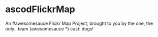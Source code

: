 ascodFlickrMap
=========

 An #awesomesauce Flickr Map Project, brought to you by the one, the only...team (awesomesauce *) cast: dogs!
